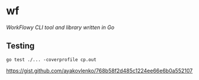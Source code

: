 # wf

_WorkFlowy CLI tool and library written in Go_

## Testing

```
go test ./... -coverprofile cp.out
```

https://gist.github.com/ayakovlenko/768b58f2d485c1224ee66e6b0a552107
